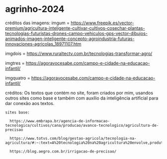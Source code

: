 # agrinho-2024

créditos das imagens:
  imgum = https://www.freepik.es/vector-premium/agricultura-inteligente-cultivar-cultivos-cosechar-plantas-tecnologias-futuristas-drones-campo-vehiculos-gps-vector-dibujos-animados-imagen-inteligente-concepto-agroindustria-futuras-innovaciones-agricolas_18971107.htm

  imgdois = https://www.ruraltectv.com.br/tecnologias-transformar-agro/

  imgtres = https://agoravocesabe.com/campo-e-cidade-na-educacao-infantil/
  
  imgquatro = https://agoravocesabe.com/campo-e-cidade-na-educacao-infantil/

créditos: 
    Os textos que contém no site, foram criados por mim, usandos outros sites como base e também com auxílio da inteligência artificial para dar conexão aos textos.

    sites base:

      https://www.embrapa.br/agencia-de-informacao-tecnologica/cultivos/cana/producao/avanco-tecnologico/agricultura-de-precisao
      
      https://www.totvs.com/blog/gestao-agricola/tecnologia-na-agricultura/#:~:text=A%20tecnologia%20na%20agricultura%20envolve,produtos%20e%20preservar%20a%20natureza.

      https://blog.aegro.com.br/irrigacao-de-precisao/